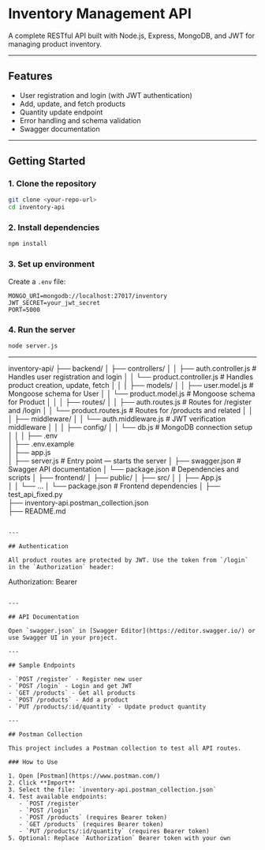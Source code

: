 # Inventory Management API

A complete RESTful API built with Node.js, Express, MongoDB, and JWT for managing product inventory.

---

## Features

- User registration and login (with JWT authentication)
- Add, update, and fetch products
- Quantity update endpoint
- Error handling and schema validation
- Swagger documentation

---

## Getting Started

### 1. Clone the repository

```bash
git clone <your-repo-url>
cd inventory-api
```

### 2. Install dependencies

```bash
npm install
```

### 3. Set up environment

Create a `.env` file:

```
MONGO_URI=mongodb://localhost:27017/inventory
JWT_SECRET=your_jwt_secret
PORT=5000
```

### 4. Run the server

```bash
node server.js
```

---

inventory-api/
├── backend/
│ ├── controllers/
│ │ ├── auth.controller.js # Handles user registration and login
│ │ └── product.controller.js # Handles product creation, update, fetch
│ │
│ ├── models/
│ │ ├── user.model.js # Mongoose schema for User
│ │ └── product.model.js # Mongoose schema for Product
│ │
│ ├── routes/
│ │ ├── auth.routes.js # Routes for /register and /login
│ │ └── product.routes.js # Routes for /products and related
│ │
│ ├── middleware/
│ │ └── auth.middleware.js # JWT verification middleware
│ │
│ ├── config/
│ │ └── db.js # MongoDB connection setup
│ │
│ ├── .env  
│ ├── .env.example  
│ ├── app.js  
│ ├── server.js # Entry point — starts the server
│ ├── swagger.json # Swagger API documentation
│ └── package.json # Dependencies and scripts
│
├── frontend/
│ ├── public/
│ ├── src/
│ │ ├── App.js  
│ │ └── ...
│ └── package.json # Frontend dependencies
│
├── test_api_fixed.py  
├── inventory-api.postman_collection.json  
├── README.md

```

---

## Authentication

All product routes are protected by JWT. Use the token from `/login` in the `Authorization` header:

```

Authorization: Bearer <token>

```

---

## API Documentation

Open `swagger.json` in [Swagger Editor](https://editor.swagger.io/) or use Swagger UI in your project.

---

## Sample Endpoints

- `POST /register` - Register new user
- `POST /login` - Login and get JWT
- `GET /products` - Get all products
- `POST /products` - Add a product
- `PUT /products/:id/quantity` - Update product quantity

---

## Postman Collection

This project includes a Postman collection to test all API routes.

### How to Use

1. Open [Postman](https://www.postman.com/)
2. Click **Import**
3. Select the file: `inventory-api.postman_collection.json`
4. Test available endpoints:
   - `POST /register`
   - `POST /login`
   - `POST /products` (requires Bearer token)
   - `GET /products` (requires Bearer token)
   - `PUT /products/:id/quantity` (requires Bearer token)
5. Optional: Replace `Authorization` Bearer token with your own
```
